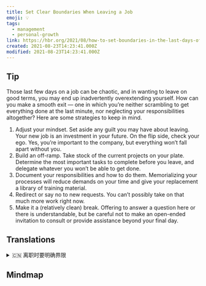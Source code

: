 ```yaml
---
title: Set Clear Boundaries When Leaving a Job
emoji: 💡
tags:
  - management
  - personal-growth
link: https://hbr.org/2021/08/how-to-set-boundaries-in-the-last-days-of-a-job?utm_medium=email&utm_source=newsletter_daily&utm_campaign=mtod_notactsubs
created: 2021-08-23T14:23:41.000Z
modified: 2021-08-23T14:23:41.000Z
---
```


## Tip

Those last few days on a job can be chaotic, and in wanting to leave on good terms, you may end up inadvertently overextending yourself. How can you make a smooth exit — one in which you’re neither scrambling to get everything done at the last minute, nor neglecting your responsibilities altogether? Here are some strategies to keep in mind.

1. Adjust your mindset. Set aside any guilt you may have about leaving. Your new job is an investment in your future. On the flip side, check your ego. Yes, you’re important to the company, but everything won’t fall apart without you.
2. Build an off-ramp. Take stock of the current projects on your plate. Determine the most important tasks to complete before you leave, and delegate whatever you won’t be able to get done.
3. Document your responsibilities and how to do them. Memorializing your processes will reduce demands on your time and give your replacement a library of training material.
4. Redirect or say no to new requests. You can’t possibly take on that much more work right now.
5. Make it a (relatively clean) break. Offering to answer a question here or there is understandable, but be careful not to make an open-ended invitation to consult or provide assistance beyond your final day.

## Translations

<details>
   <summary>🇨🇳 离职时要明确界限 </summary>
在工作的最后几天可能会很混乱，如果你想好好的离开，你可能会在不经意间过度的投入自己。 你怎样才能顺利地结束——既不急于在最后一刻做完所有的事情，也不完全忽视你的责任呢？ 下面是一些需要记住的策略。

1. 调整你的心态。 不要为离开而感到内疚。 你的新工作是对你未来的投资。 反过来，检查你的自我。 是的，你对公司很重要，但是没有你，一切都不会崩溃。
2. 修建出口匝道。 盘点一下你手头的项目。 在你离开之前确定你要完成的最重要的任务，并把你不能完成的事情委托给别人。
3. 记录你的职责以及如何去做。记住你的过程将减少你对时间的需求，并为你的替代者提供一个培训材料库。
4. 对新的请求重定向或说不。 你现在不可能承担那么多的工作。
5. 让它(相对干净地)分开。主动回答问题是可以理解的，但注意不要在你的最后一天提出开放式的咨询或提供帮助的邀请。

</details>

## Mindmap

![]()
